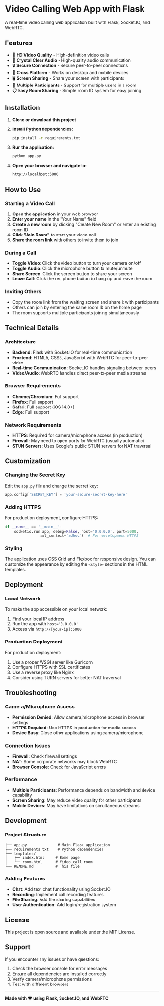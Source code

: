# Video Calling Web App with Flask

A real-time video calling web application built with Flask, Socket.IO, and WebRTC.

## Features

- 🎥 **HD Video Quality** - High-definition video calls
- 🎤 **Crystal Clear Audio** - High-quality audio communication
- 🔒 **Secure Connection** - Secure peer-to-peer connections
- 📱 **Cross Platform** - Works on desktop and mobile devices
- 🖥️ **Screen Sharing** - Share your screen with participants
- 👥 **Multiple Participants** - Support for multiple users in a room
- 📋 **Easy Room Sharing** - Simple room ID system for easy joining

## Installation

1. **Clone or download this project**

2. **Install Python dependencies:**
   ```bash
   pip install -r requirements.txt
   ```

3. **Run the application:**
   ```bash
   python app.py
   ```

4. **Open your browser and navigate to:**
   ```
   http://localhost:5000
   ```

## How to Use

### Starting a Video Call

1. **Open the application** in your web browser
2. **Enter your name** in the "Your Name" field
3. **Create a new room** by clicking "Create New Room" or enter an existing room ID
4. **Click "Join Room"** to start your video call
5. **Share the room link** with others to invite them to join

### During a Call

- **Toggle Video**: Click the video button to turn your camera on/off
- **Toggle Audio**: Click the microphone button to mute/unmute
- **Share Screen**: Click the screen button to share your screen
- **Leave Call**: Click the red phone button to hang up and leave the room

### Inviting Others

- Copy the room link from the waiting screen and share it with participants
- Others can join by entering the same room ID on the home page
- The room supports multiple participants joining simultaneously

## Technical Details

### Architecture

- **Backend**: Flask with Socket.IO for real-time communication
- **Frontend**: HTML5, CSS3, JavaScript with WebRTC for peer-to-peer video
- **Real-time Communication**: Socket.IO handles signaling between peers
- **Video/Audio**: WebRTC handles direct peer-to-peer media streams

### Browser Requirements

- **Chrome/Chromium**: Full support
- **Firefox**: Full support
- **Safari**: Full support (iOS 14.3+)
- **Edge**: Full support

### Network Requirements

- **HTTPS**: Required for camera/microphone access (in production)
- **Firewall**: May need to open ports for WebRTC (usually automatic)
- **STUN Servers**: Uses Google's public STUN servers for NAT traversal

## Customization

### Changing the Secret Key

Edit the `app.py` file and change the secret key:

```python
app.config['SECRET_KEY'] = 'your-secure-secret-key-here'
```

### Adding HTTPS

For production deployment, configure HTTPS:

```python
if __name__ == '__main__':
    socketio.run(app, debug=False, host='0.0.0.0', port=5000, 
                ssl_context='adhoc')  # For development HTTPS
```

### Styling

The application uses CSS Grid and Flexbox for responsive design. You can customize the appearance by editing the `<style>` sections in the HTML templates.

## Deployment

### Local Network

To make the app accessible on your local network:

1. Find your local IP address
2. Run the app with `host='0.0.0.0'`
3. Access via `http://[your-ip]:5000`

### Production Deployment

For production deployment:

1. Use a proper WSGI server like Gunicorn
2. Configure HTTPS with SSL certificates
3. Use a reverse proxy like Nginx
4. Consider using TURN servers for better NAT traversal

## Troubleshooting

### Camera/Microphone Access

- **Permission Denied**: Allow camera/microphone access in browser settings
- **HTTPS Required**: Use HTTPS in production for media access
- **Device Busy**: Close other applications using camera/microphone

### Connection Issues

- **Firewall**: Check firewall settings
- **NAT**: Some corporate networks may block WebRTC
- **Browser Console**: Check for JavaScript errors

### Performance

- **Multiple Participants**: Performance depends on bandwidth and device capability
- **Screen Sharing**: May reduce video quality for other participants
- **Mobile Devices**: May have limitations on simultaneous streams

## Development

### Project Structure

```
├── app.py              # Main Flask application
├── requirements.txt    # Python dependencies
├── templates/
│   ├── index.html     # Home page
│   └── room.html      # Video call room
└── README.md          # This file
```

### Adding Features

- **Chat**: Add text chat functionality using Socket.IO
- **Recording**: Implement call recording features
- **File Sharing**: Add file sharing capabilities
- **User Authentication**: Add login/registration system

## License

This project is open source and available under the MIT License.

## Support

If you encounter any issues or have questions:

1. Check the browser console for error messages
2. Ensure all dependencies are installed correctly
3. Verify camera/microphone permissions
4. Test with different browsers

---

**Made with ❤️ using Flask, Socket.IO, and WebRTC**
